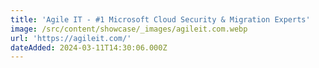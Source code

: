 ```yaml
---
title: 'Agile IT - #1 Microsoft Cloud Security & Migration Experts'
image: /src/content/showcase/_images/agileit.com.webp
url: 'https://agileit.com/'
dateAdded: 2024-03-11T14:30:06.000Z
---
```


